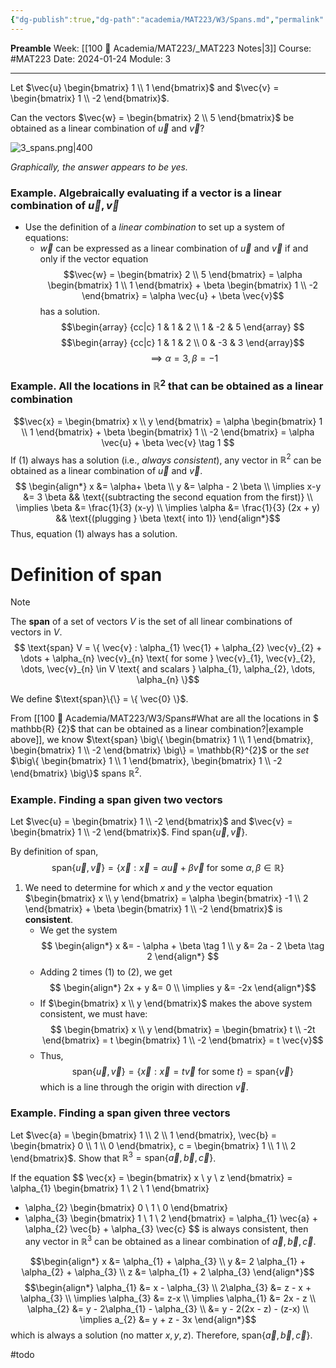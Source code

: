 ```yaml
---
{"dg-publish":true,"dg-path":"academia/MAT223/W3/Spans.md","permalink":"/academia/mat-223/w3/spans/","created":"2024-01-24T13:05:59.177-05:00","updated":"2024-01-28T14:58:49.328-05:00"}
---
```


**Preamble**
Week: [[100 📒 Academia/MAT223/_MAT223 Notes\|3]]
Course: #MAT223
Date: 2024-01-24
Module: 3

---

Let $\vec{u} \begin{bmatrix} 1 \\ 1 \end{bmatrix}$ and $\vec{v} = \begin{bmatrix} 1 \\ -2 \end{bmatrix}$.

Can the vectors $\vec{w} = \begin{bmatrix} 2 \\ 5 \end{bmatrix}$ be obtained as a linear combination of $\vec{u}$ and $\vec{v}$?

![3_spans.png|400](/img/user/Files/MAT223/3_spans.png)

*Graphically, the answer appears to be yes.*

### Example. Algebraically evaluating if a vector is a linear combination of $\vec{u}, \vec{v}$

- Use the definition of a *linear combination* to set up a system of equations:
	- $\vec{w}$ can be expressed as a linear combination of $\vec{u}$ and $\vec{v}$ if and only if the vector equation
	  $$\vec{w} = \begin{bmatrix} 2 \\ 5 \end{bmatrix} = \alpha \begin{bmatrix} 1 \\ 1 \end{bmatrix} + \beta \begin{bmatrix} 1 \\ -2 \end{bmatrix} 
	  = \alpha \vec{u} + \beta \vec{v}$$
	  has a solution.
	$$\begin{array} {cc|c}
	  1 & 1 & 2 \\
	  1 & -2 & 5
	   \end{array}
	   $$
	$$\begin{array} {cc|c}
	  1 & 1 & 2 \\
	  0 & -3 & 3
	   \end{array}$$
	$$\implies \alpha = 3, \beta = -1$$
### Example. All the locations in $\mathbb{R}^{2}$ that can be obtained as a linear combination

$$\vec{x} = 
\begin{bmatrix} x \\ y \end{bmatrix} =
\alpha \begin{bmatrix} 1 \\ 1 \end{bmatrix} + \beta \begin{bmatrix} 1 \\ -2 \end{bmatrix} =
\alpha \vec{u} + \beta \vec{v} \tag 1
$$
If (1) always has a solution (i.e., *always consistent*), any vector in $\mathbb{R}^{2}$ can be obtained as a linear combination of $\vec{u}$ and $\vec{v}$.
$$ \begin{align*}
x &= \alpha+ \beta \\
y &= \alpha - 2 \beta \\
\implies x-y &= 3 \beta && \text{(subtracting the second equation from the first)} \\
\implies \beta &= \frac{1}{3} (x-y) \\
\implies \alpha &= \frac{1}{3} (2x + y) && \text{(plugging } \beta \text{ into 1)}
\end{align*}$$
Thus, equation (1) always has a solution.

# Definition of **span**

> [!note] 
> The **span** of a set of vectors $V$ is the set of all linear combinations of vectors in $V$.
> $$ \text{span} V = \{ \vec{v} : \alpha_{1} \vec{1} + \alpha_{2} \vec{v}_{2} + \dots + \alpha_{n} \vec{v}_{n} \text{ for some } \vec{v}_{1}, \vec{v}_{2}, \dots, \vec{v}_{n} \in V \text{ and scalars } \alpha_{1}, \alpha_{2}, \dots, \alpha_{n} \}$$

We define $\text{span}\{\} = \{ \vec{0} \}$.

From [[100 📒 Academia/MAT223/W3/Spans#What are all the locations in $ mathbb{R} {2}$ that can be obtained as a linear combination?\|example above]], we know $\text{span} \big\{ \begin{bmatrix} 1 \\ 1 \end{bmatrix}, \begin{bmatrix} 1 \\ -2 \end{bmatrix} \big\} = \mathbb{R}^{2}$ or the *set* $\big\{ \begin{bmatrix} 1 \\ 1 \end{bmatrix}, \begin{bmatrix} 1 \\ -2 \end{bmatrix} \big\}$ spans $\mathbb{R}^{2}$.

### Example. Finding a span given two vectors

Let $\vec{u} = \begin{bmatrix} 1 \\ -2 \end{bmatrix}$ and $\vec{v} = \begin{bmatrix} 1 \\ -2 \end{bmatrix}$. Find $\text{span} \{ \vec{u}, \vec{v} \}$.

By definition of span,
$$\text{span}\{\vec{u}, \vec{v}\} = \{\vec{x} : \vec{x} = \alpha \vec{u} + \beta \vec{v} \text{ for some } \alpha, \beta \in \mathbb{R} \}$$


1. We need to determine for which $x$ and $y$ the vector equation $\begin{bmatrix} x \\ y \end{bmatrix} = \alpha \begin{bmatrix} -1 \\ 2 \end{bmatrix} + \beta \begin{bmatrix} 1 \\ -2 \end{bmatrix}$ is **consistent**.
	- We get the system
	  $$ \begin{align*}
	  x &= - \alpha + \beta \tag 1 \\
	  y &= 2a - 2 \beta \tag 2
	  \end{align*}
	 $$
	- Adding 2 times (1) to (2), we get
	  $$ \begin{align*}
	  2x + y &= 0 \\
	  \implies y &= -2x
	  \end{align*}$$
	- If $\begin{bmatrix} x \\ y \end{bmatrix}$ makes the above system consistent, we must have:
	  $$
	  \begin{bmatrix} x \\ y \end{bmatrix} 
	  = \begin{bmatrix} t \\ -2t \end{bmatrix}
	  = t \begin{bmatrix} 1 \\ -2 \end{bmatrix}
	  = t \vec{v}$$
	- Thus,
	  $$\text{span} \{ \vec{u}, \vec{v}\} = \{ \vec{x} : \vec{x} = t \vec{v} \text{ for some } t \}
	  = \text{span}\{\vec{v}\}$$
	  which is a line through the origin with direction $\vec{v}$.

### Example. Finding a span given three vectors

Let $\vec{a} = \begin{bmatrix} 1 \\ 2 \\ 1 \end{bmatrix}, \vec{b} = \begin{bmatrix} 0 \\ 1 \\ 0 \end{bmatrix}, c = \begin{bmatrix} 1 \\ 1 \\ 2 \end{bmatrix}$. Show that $\mathbb{R}^{3} = \text{span} \{ \vec{a}, \vec{b}, \vec{c} \}$.

If the equation
$$
\vec{x} = \begin{bmatrix} x \\ y \\ z \end{bmatrix}
= \alpha_{1} \begin{bmatrix} 1 \\ 2 \\ 1 \end{bmatrix}
+ \alpha_{2} \begin{bmatrix} 0 \\ 1 \\ 0 \end{bmatrix}
+ \alpha_{3} \begin{bmatrix} 1 \\ 1 \\ 2 \end{bmatrix}
= \alpha_{1} \vec{a} + \alpha_{2} \vec{b} + \alpha_{3} \vec{c}
$$
is always consistent, then any vector in $\mathbb{R}^{3}$ can be obtained as a linear combination of $\vec{a}, \vec{b}, \vec{c}$.

$$\begin{align*}
x &= \alpha_{1} + \alpha_{3} \\
y &= 2 \alpha_{1} + \alpha_{2} + \alpha_{3} \\
z &= \alpha_{1} + 2 \alpha_{3}
\end{align*}$$
$$\begin{align*}
\alpha_{1} &= x - \alpha_{3} \\
2\alpha_{3} &= z - x + \alpha_{3} \\
\implies \alpha_{3} &= z-x \\
\implies \alpha_{1} &= 2x - z \\
\alpha_{2} &= y - 2\alpha_{1} - \alpha_{3} \\
&= y - 2(2x - z) - (z-x) \\
\implies a_{2} &= y + z - 3x
\end{align*}$$
which is always a solution (no matter $x, y, z$). Therefore, $\text{span}\{\vec{a}, \vec{b}, \vec{c}\}$.

#todo